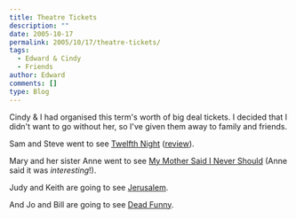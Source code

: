 ```yaml
---
title: Theatre Tickets
description: ""
date: 2005-10-17
permalink: 2005/10/17/theatre-tickets/
tags:
  - Edward & Cindy
  - Friends
author: Edward
comments: []
type: Blog
---
```


Cindy & I had organised this term\'s worth of big deal tickets. I
decided that I didn\'t want to go without her, so I\'ve given them away
to family and friends.

Sam and Steve went to see [Twelfth Night][1] ([review][2]).

Mary and her sister Anne went to see [My Mother Said I Never Should][3]
(Anne said it was *interesting*!).

Judy and Keith are going to see [Jerusalem][4].

And Jo and Bill are going to see [Dead Funny][5].



[1]: https://www.wyplayhouse.com/events/event_details.asp?event_ID=464
[2]: https://www.guardian.co.uk/arts/reviews/story/0,,1577332,00.html
[3]: https://www.wyplayhouse.com/events/event_details.asp?event_ID=482
[4]: https://www.wyplayhouse.com/events/event_details.asp?event_ID=478
[5]: https://www.wyplayhouse.com/events/event_details.asp?event_ID=472
